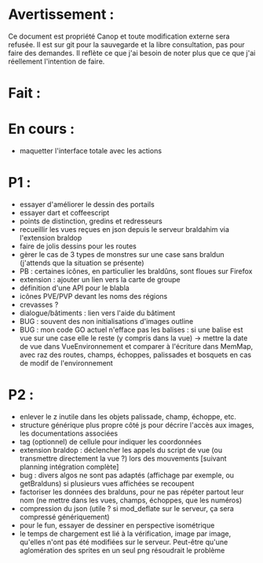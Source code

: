 Avertissement :
===============

Ce document est propriété Canop et toute modification externe sera refusée. Il est sur git pour la sauvegarde et la libre consultation, pas pour faire des demandes. Il reflète ce que j'ai besoin de noter plus que ce que j'ai réellement l'intention de faire.

Fait :
======

En cours :
==========

* maquetter l'interface totale avec les actions

P1 :
====

* essayer d'améliorer le dessin des portails
* essayer dart et coffeescript
* points de distinction, gredins et redresseurs
* recueillir les vues reçues en json depuis le serveur braldahim via l'extension braldop
* faire de jolis dessins pour les routes
* gèrer le cas de 3 types de monstres sur une case sans braldun (j'attends que la situation se présente)
* PB : certaines icônes, en particulier les braldûns, sont floues sur Firefox
* extension : ajouter un lien vers la carte de groupe
* définition d'une API pour le blabla
* icônes PVE/PVP devant les noms des régions
* crevasses ?
* dialogue/bâtiments : lien vers l'aide du bâtiment
* BUG : souvent des non initialisations d'images outline
* BUG : mon code GO actuel n'efface pas les balises : si une balise est vue sur une case elle le reste (y compris dans la vue)
	-> mettre la date de vue dans VueEnvironnement et comparer à l'écriture dans MemMap, avec raz des routes, champs, échoppes, palissades et bosquets en cas de modif de l'environnement

P2 :
====

* enlever le z inutile dans les objets palissade, champ, échoppe, etc.
* structure générique plus propre côté js pour décrire l'accès aux images, les documentations associées
* tag (optionnel) de cellule pour indiquer les coordonnées
* extension braldop : déclencher les appels du script de vue (ou transmettre directement la vue ?) lors des mouvements [suivant planning intégration complète]
* bug : divers algos ne sont pas adaptés (affichage par exemple, ou getBralduns) si plusieurs vues affichées se recoupent
* factoriser les données des bralduns, pour ne pas répéter partout leur nom (ne mettre dans les vues, champs, échoppes, que les numéros)
* compression du json (utile ? si mod_deflate sur le serveur, ça sera compressé génériquement)
* pour le fun, essayer de dessiner en perspective isométrique
* le temps de chargement est lié à la vérification, image par image, qu'elles n'ont pas été modifiées sur le serveur. Peut-être qu'une aglomération des sprites en un seul png résoudrait le problème

